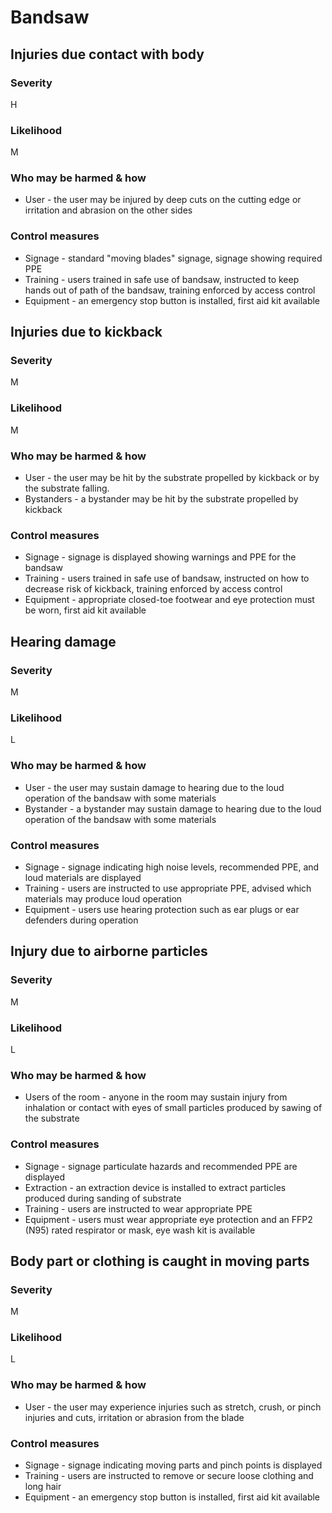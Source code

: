 # Bandsaw

## Injuries due contact with body

### Severity

H

### Likelihood

M

### Who may be harmed & how

- User - the user may be injured by deep cuts on the cutting edge or irritation and abrasion on the other sides

### Control measures

- Signage - standard "moving blades" signage, signage showing required PPE
- Training - users trained in safe use of bandsaw, instructed to keep hands out of path of the bandsaw, training enforced by access control
- Equipment - an emergency stop button is installed, first aid kit available

## Injuries due to kickback

### Severity

M

### Likelihood

M

### Who may be harmed & how

- User - the user may be hit by the substrate propelled by kickback or by the substrate falling.
- Bystanders - a bystander may be hit by the substrate propelled by kickback

### Control measures

- Signage - signage is displayed showing warnings and PPE for the bandsaw
- Training - users trained in safe use of bandsaw, instructed on how to decrease risk of kickback, training enforced by access control
- Equipment - appropriate closed-toe footwear and eye protection must be worn, first aid kit available

## Hearing damage

### Severity

M

### Likelihood

L

### Who may be harmed & how

- User - the user may sustain damage to hearing due to the loud operation of the bandsaw with some materials
- Bystander - a bystander may sustain damage to hearing due to the loud operation of the bandsaw with some materials

### Control measures

- Signage - signage indicating high noise levels, recommended PPE, and loud materials are displayed
- Training - users are instructed to use appropriate PPE, advised which materials may produce loud operation
- Equipment - users use hearing protection such as ear plugs or ear defenders during operation

## Injury due to airborne particles

### Severity

M

### Likelihood

L

### Who may be harmed & how

- Users of the room - anyone in the room may sustain injury from inhalation or contact with eyes of small particles produced
  by sawing of the substrate

### Control measures

- Signage - signage particulate hazards and recommended PPE are displayed
- Extraction - an extraction device is installed to extract particles produced during sanding of substrate
- Training - users are instructed to wear appropriate PPE
- Equipment - users must wear appropriate eye protection and an FFP2 (N95) rated respirator or mask, eye wash kit is available

## Body part or clothing is caught in moving parts

### Severity

M

### Likelihood

L

### Who may be harmed & how

- User - the user may experience injuries such as stretch, crush, or pinch injuries and cuts, irritation or abrasion
  from the blade

### Control measures

- Signage - signage indicating moving parts and pinch points is displayed
- Training - users are instructed to remove or secure loose clothing and long hair
- Equipment - an emergency stop button is installed, first aid kit available
